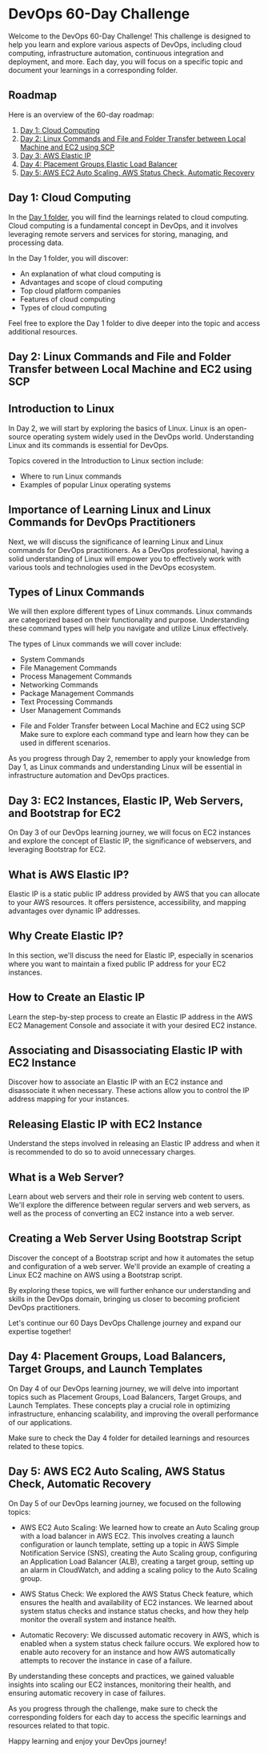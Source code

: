 # DevOps 60-Day Challenge

Welcome to the DevOps 60-Day Challenge! This challenge is designed to help you learn and explore various aspects of DevOps, including cloud computing, infrastructure automation, continuous integration and deployment, and more. Each day, you will focus on a specific topic and document your learnings in a corresponding folder.

## Roadmap

Here is an overview of the 60-day roadmap:

1. [Day 1: Cloud Computing](https://github.com/shreya-singh21/60-DAYS-DEVOPS-CHALENGE/tree/master/DAY_1)
2. [Day 2: Linux Commands and File and Folder Transfer between Local Machine and EC2 using SCP](https://github.com/shreya-singh21/60-DAYS-DEVOPS-CHALENGE/tree/master/DAY_2)
3. [Day 3: AWS Elastic IP](https://github.com/shreya-singh21/60-DAYS-DEVOPS-CHALENGE/tree/master/DAY_3)
4. [Day 4: Placement Groups,Elastic Load Balancer](https://github.com/shreya-singh21/60-DAYS-DEVOPS-CHALENGE/tree/master/DAY_4)
5. [Day 5: AWS EC2 Auto Scaling, AWS Status Check, Automatic Recovery](https://github.com/shreya-singh21/60-DAYS-DEVOPS-CHALENGE/tree/master/DAY_5)
## Day 1: Cloud Computing

In the [Day 1 folder](https://github.com/shreya-singh21/60-DAYS-DEVOPS-CHALENGE/tree/master/DAY_1), you will find the learnings related to cloud computing. Cloud computing is a fundamental concept in DevOps, and it involves leveraging remote servers and services for storing, managing, and processing data.

In the Day 1 folder, you will discover:

- An explanation of what cloud computing is
- Advantages and scope of cloud computing
- Top cloud platform companies
- Features of cloud computing
- Types of cloud computing

Feel free to explore the Day 1 folder to dive deeper into the topic and access additional resources.

## Day 2: Linux Commands and File and Folder Transfer between Local Machine and EC2 using SCP

## Introduction to Linux

In Day 2, we will start by exploring the basics of Linux. Linux is an open-source operating system widely used in the DevOps world. Understanding Linux and its commands is essential for DevOps.

Topics covered in the Introduction to Linux section include:

- Where to run Linux commands
- Examples of popular Linux operating systems

## Importance of Learning Linux and Linux Commands for DevOps Practitioners

Next, we will discuss the significance of learning Linux and Linux commands for DevOps practitioners. As a DevOps professional, having a solid understanding of Linux will empower you to effectively work with various tools and technologies used in the DevOps ecosystem.

## Types of Linux Commands

We will then explore different types of Linux commands. Linux commands are categorized based on their functionality and purpose. Understanding these command types will help you navigate and utilize Linux effectively.

The types of Linux commands we will cover include:

- System Commands
- File Management Commands
- Process Management Commands
- Networking Commands
- Package Management Commands
- Text Processing Commands
- User Management Commands

* File and Folder Transfer between Local Machine and EC2 using SCP 
Make sure to explore each command type and learn how they can be used in different scenarios.

As you progress through Day 2, remember to apply your knowledge from Day 1, as Linux commands and understanding Linux will be essential in infrastructure automation and DevOps practices.

## Day 3: EC2 Instances, Elastic IP, Web Servers, and Bootstrap for EC2

On Day 3 of our DevOps learning journey, we will focus on EC2 instances and explore the concept of Elastic IP, the significance of webservers, and leveraging Bootstrap for EC2.

## What is AWS Elastic IP?

Elastic IP is a static public IP address provided by AWS that you can allocate to your AWS resources. It offers persistence, accessibility, and mapping advantages over dynamic IP addresses.

## Why Create Elastic IP?

In this section, we'll discuss the need for Elastic IP, especially in scenarios where you want to maintain a fixed public IP address for your EC2 instances.

## How to Create an Elastic IP

Learn the step-by-step process to create an Elastic IP address in the AWS EC2 Management Console and associate it with your desired EC2 instance.

## Associating and Disassociating Elastic IP with EC2 Instance

Discover how to associate an Elastic IP with an EC2 instance and disassociate it when necessary. These actions allow you to control the IP address mapping for your instances.

## Releasing Elastic IP with EC2 Instance

Understand the steps involved in releasing an Elastic IP address and when it is recommended to do so to avoid unnecessary charges.

## What is a Web Server?

Learn about web servers and their role in serving web content to users. We'll explore the difference between regular servers and web servers, as well as the process of converting an EC2 instance into a web server.

## Creating a Web Server Using Bootstrap Script

Discover the concept of a Bootstrap script and how it automates the setup and configuration of a web server. We'll provide an example of creating a Linux EC2 machine on AWS using a Bootstrap script.

By exploring these topics, we will further enhance our understanding and skills in the DevOps domain, bringing us closer to becoming proficient DevOps practitioners.

Let's continue our 60 Days DevOps Challenge journey and expand our expertise together!

## Day 4: Placement Groups, Load Balancers, Target Groups, and Launch Templates
On Day 4 of our DevOps learning journey, we will delve into important topics such as Placement Groups, Load Balancers, Target Groups, and Launch Templates. These concepts play a crucial role in optimizing infrastructure, enhancing scalability, and improving the overall performance of our applications.

Make sure to check the Day 4 folder for detailed learnings and resources related to these topics.


## Day 5: AWS EC2 Auto Scaling, AWS Status Check, Automatic Recovery

On Day 5 of our DevOps learning journey, we focused on the following topics:

- AWS EC2 Auto Scaling: We learned how to create an Auto Scaling group with a load balancer in AWS EC2. This involves creating a launch configuration or launch template, setting up a topic in AWS Simple Notification Service (SNS), creating the Auto Scaling group, configuring an Application Load Balancer (ALB), creating a target group, setting up an alarm in CloudWatch, and adding a scaling policy to the Auto Scaling group.

- AWS Status Check: We explored the AWS Status Check feature, which ensures the health and availability of EC2 instances. We learned about system status checks and instance status checks, and how they help monitor the overall system and instance health.

- Automatic Recovery: We discussed automatic recovery in AWS, which is enabled when a system status check failure occurs. We explored how to enable auto recovery for an instance and how AWS automatically attempts to recover the instance in case of a failure.

By understanding these concepts and practices, we gained valuable insights into scaling our EC2 instances, monitoring their health, and ensuring automatic recovery in case of failures.

As you progress through the challenge, make sure to check the corresponding folders for each day to access the specific learnings and resources related to that topic.

Happy learning and enjoy your DevOps journey!